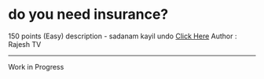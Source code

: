 # do you need insurance?

150 points (Easy)
description - sadanam kayil undo
[Click Here](https://mega.nz/file/hyh2CBgC#V-or6_SiItM2qE6KxjK6PJpILHhE_gg2L3PDaVR5Umk)
Author : Rajesh TV

---

Work in Progress
